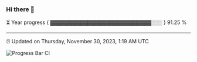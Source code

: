 ### Hi there 👋

⏳ Year progress { ▓▓▓▓▓▓▓▓▓▓▓▓▓▓▓▓▓▓▓▓▓▓▓▓▓▓▓░░░ } 91.25 %

---

⏰ Updated on Thursday, November 30, 2023, 1:19 AM UTC

![Progress Bar CI](https://github.com/arthurbuhl/arthurbuhl/workflows/Progress%20Bar%20CI/badge.svg)

